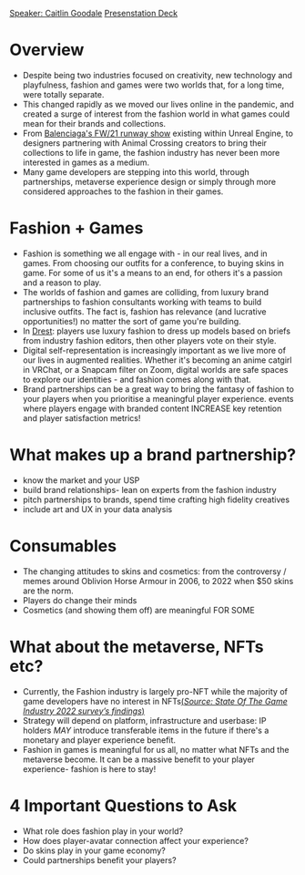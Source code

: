 [Speaker: Caitlin Goodale](https://caitlingoodale.com/)
[Presenstation Deck](https://docs.google.com/presentation/d/1syhE99oW8UBtYZN8CrVwhm5N1ktQOKg4w1TxCZcHLK8/edit?usp=sharing)

# Overview
- Despite being two industries focused on creativity, new technology and playfulness, fashion and games were two worlds that, for a long time, were totally separate. 
- This changed rapidly as we moved our lives online in the pandemic, and created a surge of interest from the fashion world in what games could mean for their brands and collections. 
- From [Balenciaga's FW/21 runway show](https://www.youtube.com/watch?v=aL_eZZp6U5g) existing within Unreal Engine, to designers partnering with Animal Crossing creators to bring their collections to life in game, the fashion industry has never been more interested in games as a medium.
- Many game developers are stepping into this world, through partnerships, metaverse experience design or simply through more considered approaches to the fashion in their games.

# Fashion + Games
- Fashion is something we all engage with - in our real lives, and in games. From choosing our outfits for a conference, to buying skins in game. For some of us it's a means to an end, for others it's a passion and a reason to play.
- The worlds of fashion and games are colliding, from luxury brand partnerships to fashion consultants working with teams to build inclusive outfits. The fact is, fashion has relevance (and lucrative opportunities!) no matter the sort of game you're building.
- In [Drest](https://drest.com/): players use luxury fashion to dress up models based on briefs from industry fashion editors, then other players vote on their style. 
- Digital self-representation is increasingly important as we live more of our lives in augmented realities. Whether it's becoming an anime catgirl in 
VRChat, or a Snapcam filter on Zoom, digital worlds are safe spaces to explore our identities - and fashion comes along with that.
- Brand partnerships can be a great way to bring the fantasy of fashion to your players when you prioritise a meaningful player experience.
 events where players engage with branded content INCREASE key retention and player satisfaction metrics!

# What makes up a brand partnership?
- know the market and your USP
- build brand relationships- lean on experts from the fashion industry
- pitch partnerships to brands, spend time crafting high fidelity creatives
- include art and UX in your data analysis

# Consumables
- The changing attitudes to skins and cosmetics: from the controversy / memes around Oblivion Horse Armour in 2006, to 2022 when $50 skins are the norm.
- Players do change their minds
- Cosmetics (and showing them off) are meaningful FOR SOME

# What about the metaverse, NFTs etc?
- Currently, the Fashion industry is largely pro-NFT while the majority of game developers have no interest in NFTs[(_Source: State Of The Game Industry 2022 survey’s findings_)](https://kotaku.com/nft-crypto-cryptocurrency-blockchain-gdc-video-games-de-1848407959)
- Strategy will depend on platform, infrastructure and userbase: IP holders _MAY_ introduce transferable items in the future if there's a monetary and player experience benefit.
- Fashion in games is meaningful for us all, no matter what NFTs and the metaverse become. It can be a massive benefit to your player experience- fashion is here to stay!

# 4 Important Questions to Ask
- What role does fashion play in your world?
- How does player-avatar connection affect your experience?
- Do skins play in your game economy?
- Could partnerships benefit your players?
